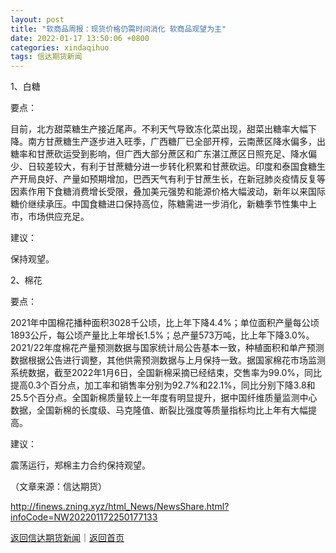 ```yaml
---
layout: post
title: "软商品周报：现货价格仍需时间消化 软商品观望为主"
date: 2022-01-17 13:50:06 +0800
categories: xindaqihuo
tags: 信达期货新闻
---
```

<p>1、白糖</p>
 <p>要点：</p>
 <p>目前，北方甜菜糖生产接近尾声。不利天气导致冻化菜出现，甜菜出糖率大幅下降。南方甘蔗糖生产逐步进入旺季，广西糖厂已全部开榨，云南蔗区降水偏多，出糖率和甘蔗砍运受到影响，但广西大部分蔗区和广东湛江蔗区日照充足、降水偏少、日较差较大，有利于甘蔗糖分进一步转化积累和甘蔗砍运。印度和泰国食糖生产开局良好、产量如预期增加，巴西天气有利于甘蔗生长，在新冠肺炎疫情反复等因素作用下食糖消费增长受限，叠加美元强势和能源价格大幅波动，新年以来国际糖价继续承压。中国食糖进口保持高位，陈糖需进一步消化，新糖季节性集中上市，市场供应充足。</p>
 <p>建议：</p>
 <p>保持观望。</p>
 <p>2、棉花</p>
 <p>要点：</p>
 <p>2021年中国棉花播种面积3028千公顷，比上年下降4.4%；单位面积产量每公顷1893公斤，每公顷产量比上年增长1.5%；总产量573万吨，比上年下降3.0%。2021/22年度棉花产量预测数据与国家统计局公告基本一致，种植面积和单产预测数据根据公告进行调整，其他供需预测数据与上月保持一致。据国家棉花市场监测系统数据，截至2022年1月6日，全国新棉采摘已经结束，交售率为99.0%，同比提高0.3个百分点，加工率和销售率分别为92.7%和22.1%，同比分别下降3.8和25.5个百分点。全国新棉质量较上一年度有明显提升，据中国纤维质量监测中心数据，全国新棉的长度级、马克隆值、断裂比强度等质量指标均比上年有大幅提高。</p>
 <p>建议：</p>
 <p>震荡运行，郑棉主力合约保持观望。</p><p class="em_media">（文章来源：信达期货）</p>

<http://finews.zning.xyz/html_News/NewsShare.html?infoCode=NW202201172250177133>

[返回信达期货新闻](//finews.withounder.com/category/xindaqihuo.html)｜[返回首页](//finews.withounder.com/)